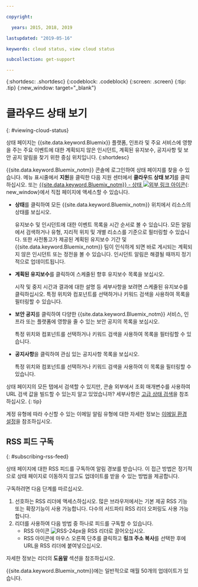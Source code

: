 ```yaml
---

copyright:

  years: 2015, 2018, 2019 

lastupdated: "2019-05-16"

keywords: cloud status, view cloud status

subcollection: get-support

---
```


{:shortdesc: .shortdesc}
{:codeblock: .codeblock}
{:screen: .screen}
{:tip: .tip}
{:new_window: target="_blank"}

# 클라우드 상태 보기
{: #viewing-cloud-status}

상태 페이지는 {{site.data.keyword.Bluemix}} 플랫폼, 인프라 및 주요 서비스에 영향을 주는 주요 이벤트에 대한 계획되지 않은 인시던트, 계획된 유지보수, 공지사항 및 보안 공지 알림을 찾기 위한 중심 위치입니다.
{:shortdesc}

{{site.data.keyword.Bluemix_notm}} 콘솔에 로그인하여 상태 페이지를 찾을 수 있습니다. 메뉴 표시줄에서 **지원**을 클릭한 다음 지원 센터에서 **클라우드 상태 보기**를 클릭하십시오. 또는 [{{site.data.keyword.Bluemix_notm}} - 상태 ![외부 링크 아이콘](../icons/launch-glyph.svg "외부 링크 아이콘")](https://cloud.ibm.com/status){: new_window}에서 직접 페이지에 액세스할 수 있습니다.

* **상태**를 클릭하여 모든 {{site.data.keyword.Bluemix_notm}} 위치에서 리소스의 상태를 보십시오. 

  유지보수 및 인시던트에 대한 이벤트 목록을 시간 순서로 볼 수 있습니다. 모든 알림에서 검색하거나 유형, 지리적 위치 및 개별 리소스를 기준으로 필터링할 수 있습니다. 또한 사전통고가 제공된 계획된 유지보수 기간 및 {{site.data.keyword.Bluemix_notm}} 팀이 인식하게 되면 바로 게시되는 계획되지 않은 인시던트 또는 정전을 볼 수 있습니다. 인시던트 알림은 해결될 때까지 정기적으로 업데이트됩니다.

* **계획된 유지보수**를 클릭하여 스케줄된 향후 유지보수 목록을 보십시오. 

  시작 및 중지 시간과 결과에 대한 설명 등 세부사항을 보려면 스케줄된 유지보수를 클릭하십시오. 특정 위치와 컴포넌트를 선택하거나 키워드 검색을 사용하여 목록을 필터링할 수 있습니다.

* **보안 공지**를 클릭하여 다양한 {{site.data.keyword.Bluemix_notm}} 서비스, 인프라 또는 플랫폼에 영향을 줄 수 있는 보안 공지의 목록을 보십시오.

  특정 위치와 컴포넌트를 선택하거나 키워드 검색을 사용하여 목록을 필터링할 수 있습니다.

* **공지사항**을 클릭하여 관심 있는 공지사항 목록을 보십시오.

  특정 위치와 컴포넌트를 선택하거나 키워드 검색을 사용하여 이 목록을 필터링할 수 있습니다.

상태 페이지의 모든 탭에서 검색할 수 있지만, 콘솔 외부에서 조회 매개변수를 사용하여 URL 검색 값을 빌드할 수 있는지 알고 있었습니까? 세부사항은 [고급 상태 검색](/docs/get-support/status_search.html)을 참조하십시오.
{: tip}

계정 유형에 따라 수신할 수 있는 이메일 알림 유형에 대한 자세한 정보는 [이메일 환경 설정](/docs/account/email.html)을 참조하십시오. 

## RSS 피드 구독
{: #subscribing-rss-feed}

상태 페이지에 대한 RSS 피드를 구독하여 알림 경보를 받습니다. 이 접근 방법은 정기적으로 상태 페이지로 이동하지 않고도 업데이트를 받을 수 있는 방법을 제공합니다.

구독하려면 다음 단계를 따르십시오.

1. 선호하는 RSS 리더에 액세스하십시오. 많은 브라우저에서는 기본 제공 RSS 기능 또는 확장기능이 사용 가능합니다. 다수의 서드파티 RSS 리더 오퍼링도 사용 가능합니다. 
2. 리더를 사용하여 다음 방법 중 하나로 피드를 구독할 수 있습니다.
    * RSS 아이콘 ![RSS-24px](../icons/RSS-24px.svg)을 RSS 리더로 끌어오십시오.
    * RSS 아이콘에 마우스 오른쪽 단추를 클릭하고 **링크 주소 복사**를 선택한 후에 URL을 RSS 리더에 붙여넣으십시오.

자세한 정보는 리더의 **도움말** 섹션을 참조하십시오.

{{site.data.keyword.Bluemix_notm}}에는 일반적으로 매월 50개의 업데이트가 있습니다.








